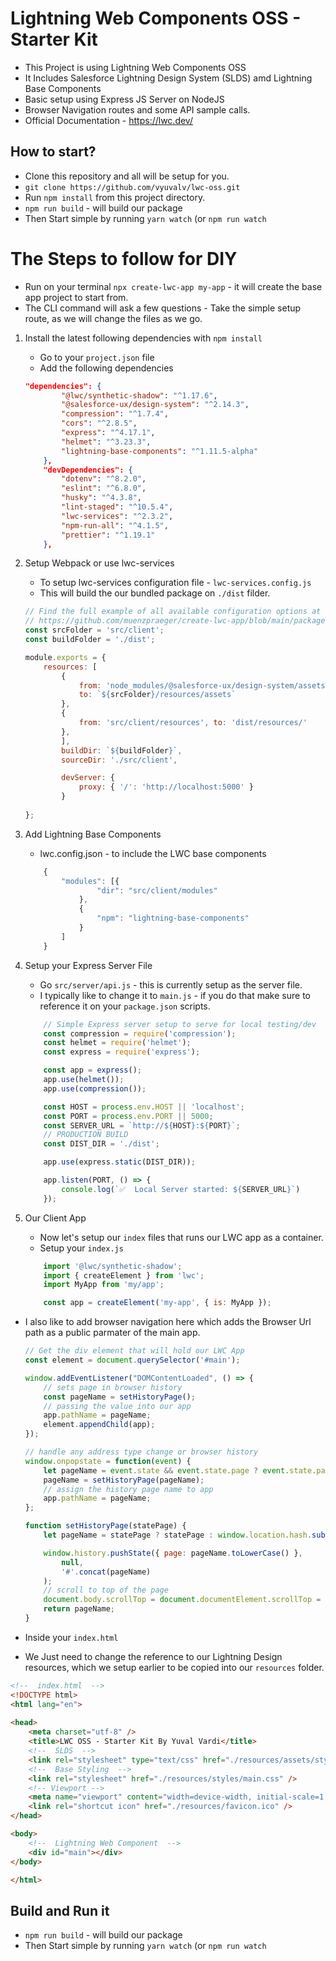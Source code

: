 # Lightning Web Components OSS - Starter Kit
- This Project is using Lightning Web Components OSS
- It Includes Salesforce Lightning Design System (SLDS) amd Lightning Base Components  
- Basic setup using Express JS Server on NodeJS
- Browser Navigation routes and some API sample calls.
- Official Documentation - https://lwc.dev/

## How to start?
- Clone this repository and all will be setup for you. 
- `git clone https://github.com/vyuvalv/lwc-oss.git` 
- Run `npm install` from this project directory.
- `npm run build` - will build our package
- Then Start simple by running `yarn watch` (or `npm run watch`


# The Steps to follow for DIY
- Run on your terminal `npx create-lwc-app my-app` - it will create the base app project to start from.
- The CLI command will ask a few questions - Take the simple setup route, as we will change the files as we go.

1. Install the latest following dependencies with `npm install`
    - Go to your `project.json` file
    - Add the following dependencies

    ```json
    "dependencies": {
            "@lwc/synthetic-shadow": "^1.17.6",
            "@salesforce-ux/design-system": "^2.14.3",
            "compression": "^1.7.4",
            "cors": "^2.8.5",
            "express": "^4.17.1",
            "helmet": "^3.23.3",
            "lightning-base-components": "^1.11.5-alpha"
        },
        "devDependencies": {
            "dotenv": "^8.2.0",
            "eslint": "^6.8.0",
            "husky": "^4.3.8",
            "lint-staged": "^10.5.4",
            "lwc-services": "^2.3.2",
            "npm-run-all": "^4.1.5",
            "prettier": "^1.19.1"
        },
    ```

2. Setup Webpack or use lwc-services
    - To setup lwc-services configuration file - `lwc-services.config.js`
    - This will build the our bundled package on `./dist` filder.

    ```js
    // Find the full example of all available configuration options at
    // https://github.com/muenzpraeger/create-lwc-app/blob/main/packages/lwc-services/example/lwc-services.config.js
    const srcFolder = 'src/client';
    const buildFolder = './dist';

    module.exports = {
        resources: [
            {
                from: 'node_modules/@salesforce-ux/design-system/assets',
                to: `${srcFolder}/resources/assets`
            },
            {
                from: 'src/client/resources', to: 'dist/resources/'
            },
            ],
            buildDir: `${buildFolder}`,
            sourceDir: './src/client',

            devServer: {
                proxy: { '/': 'http://localhost:5000' }
            }
            
    };
    ```
3. Add Lightning Base Components
    -  lwc.config.json - to include the LWC base components

    ```js
        {
            "modules": [{
                    "dir": "src/client/modules"
                },
                {
                    "npm": "lightning-base-components"
                }
            ]
        }
    ```

4. Setup your Express Server File
    - Go `src/server/api.js` - this is currently setup as the server file. 
    - I typically like to change it to `main.js` - if you do that make sure to reference it on your `package.json` scripts. 

    ```js
        // Simple Express server setup to serve for local testing/dev 
        const compression = require('compression');
        const helmet = require('helmet');
        const express = require('express');

        const app = express();
        app.use(helmet());
        app.use(compression());

        const HOST = process.env.HOST || 'localhost';
        const PORT = process.env.PORT || 5000;
        const SERVER_URL = `http://${HOST}:${PORT}`;
        // PRODUCTION BUILD
        const DIST_DIR = './dist';

        app.use(express.static(DIST_DIR));

        app.listen(PORT, () => {
            console.log(`✅  Local Server started: ${SERVER_URL}`)
        });

    ```


5. Our Client App
    -  Now let's setup our `index` files that runs our LWC app as a container. 
    -  Setup your `index.js`

    ```js
        import '@lwc/synthetic-shadow';
        import { createElement } from 'lwc';
        import MyApp from 'my/app';

        const app = createElement('my-app', { is: MyApp });
    ```

- I also like to add browser navigation here which adds the Browser Url path as a public parmater of the main app.

    ```js
    // Get the div element that will hold our LWC App
    const element = document.querySelector('#main');

    window.addEventListener("DOMContentLoaded", () => {
        // sets page in browser history 
        const pageName = setHistoryPage();
        // passing the value into our app
        app.pathName = pageName;
        element.appendChild(app);
    });

    // handle any address type change or browser history
    window.onpopstate = function(event) {
        let pageName = event.state && event.state.page ? event.state.page : '';
        pageName = setHistoryPage(pageName);
        // assign the history page name to app
        app.pathName = pageName;
    };

    function setHistoryPage(statePage) {
        let pageName = statePage ? statePage : window.location.hash.substring(1, window.location.hash.length);

        window.history.pushState({ page: pageName.toLowerCase() },
            null,
            '#'.concat(pageName)
        );
        // scroll to top of the page
        document.body.scrollTop = document.documentElement.scrollTop = 0;
        return pageName;
    }

    ```

- Inside your `index.html`
- We Just need to change the reference to our Lightning Design resources, which we setup earlier to be copied into our `resources` folder.

```html
<!--  index.html  -->  
<!DOCTYPE html>
<html lang="en">
    
<head>
    <meta charset="utf-8" />
    <title>LWC OSS - Starter Kit By Yuval Vardi</title>
    <!--  SLDS  -->
    <link rel="stylesheet" type="text/css" href="./resources/assets/styles/salesforce-lightning-design-system.min.css" />
    <!--  Base Styling  -->  
    <link rel="stylesheet" href="./resources/styles/main.css" />
    <!-- Viewport -->
    <meta name="viewport" content="width=device-width, initial-scale=1, maximum-scale=1" />
    <link rel="shortcut icon" href="./resources/favicon.ico" />
</head>

<body>
    <!--  Lightning Web Component  -->  
    <div id="main"></div>
</body>

</html>


```

## Build and Run it

- `npm run build` - will build our package
- Then Start simple by running `yarn watch` (or `npm run watch`

